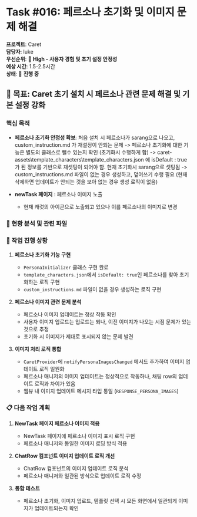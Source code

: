 # Task #016: 페르소나 초기화 및 이미지 문제 해결

**프로젝트**: Caret  
**담당자**: luke  
**우선순위**: 🚨 **High - 사용자 경험 및 초기 설정 안정성**  
**예상 시간**: 1.5-2.5시간  
**상태**: 🔄 **진행 중**  

## 🎯 **목표: Caret 초기 설치 시 페르소나 관련 문제 해결 및 기본 설정 강화**

### **핵심 목적**
- **페르소나 초기화 안정성 확보**: 처음 설치 시 페르소나가 sarang으로 나오고, custom_instruction.md 가 재설정이 안되는 문제
  -> 페르소나 초기화에 대한 기능은 별도의 클래스로 뺄수 있는지 확인 (초기화시 수행하게 함)
  -> caret-assets\template_characters\template_characters.json 에 isDefault : true가 된 정보를 기반으로 재셋팅이 되어야 함. 현재 초기화시 sarang으로 셋팅됨
  -> custom_instructions.md 파일이 없는 경우 생성하고, 덮어쓰기 수행 필요 (현재 삭제하면 업데이트가 안되는 것을 보아 없는 경우 생성 로직이 없음)
  
- **newTask 페이지** : 페르소나 이미지 노출
  - 현재 캐럿의 아이콘으로 노출되고 있으나 이를 페르소나의 이미지로 변경

  
### **🎯 현황 분석 및 관련 파일**

### **🔄 작업 진행 상황**

1. **페르소나 초기화 기능 구현**
   - `PersonaInitializer` 클래스 구현 완료
   - `template_characters.json`에서 `isDefault: true`인 페르소나를 찾아 초기화하는 로직 구현
   - `custom_instructions.md` 파일이 없을 경우 생성하는 로직 구현

2. **페르소나 이미지 관련 문제 분석**
   - 페르소나 이미지 업데이트는 정상 작동 확인
   - 사용자 이미지 업로드는 업로드는 되나, 이전 이미지가 나오는 시점 문제가 있는 것으로 추정
   - 초기화 시 이미지가 제대로 표시되지 않는 문제 발견

3. **이미지 처리 로직 통합**
   - `CaretProvider`에 `notifyPersonaImagesChanged` 메서드 추가하여 이미지 업데이트 로직 일원화
   - 페르소나 매니저의 이미지 업데이트는 정상적으로 작동하나, 채팅 row의 업데이트 로직과 차이가 있음
   - 웹뷰 내 이미지 업데이트 메시지 타입 통일 (`RESPONSE_PERSONA_IMAGES`)

### **📋 다음 작업 계획**

1. **NewTask 페이지 페르소나 이미지 적용**
   - NewTask 페이지에 페르소나 이미지 표시 로직 구현
   - 페르소나 매니저와 동일한 이미지 로딩 방식 적용

2. **ChatRow 컴포넌트 이미지 업데이트 로직 개선**
   - ChatRow 컴포넌트의 이미지 업데이트 로직 분석
   - 페르소나 매니저와 일관된 방식으로 업데이트 로직 수정

3. **통합 테스트**
   - 페르소나 초기화, 이미지 업로드, 템플릿 선택 시 모든 화면에서 일관되게 이미지가 업데이트되는지 확인
